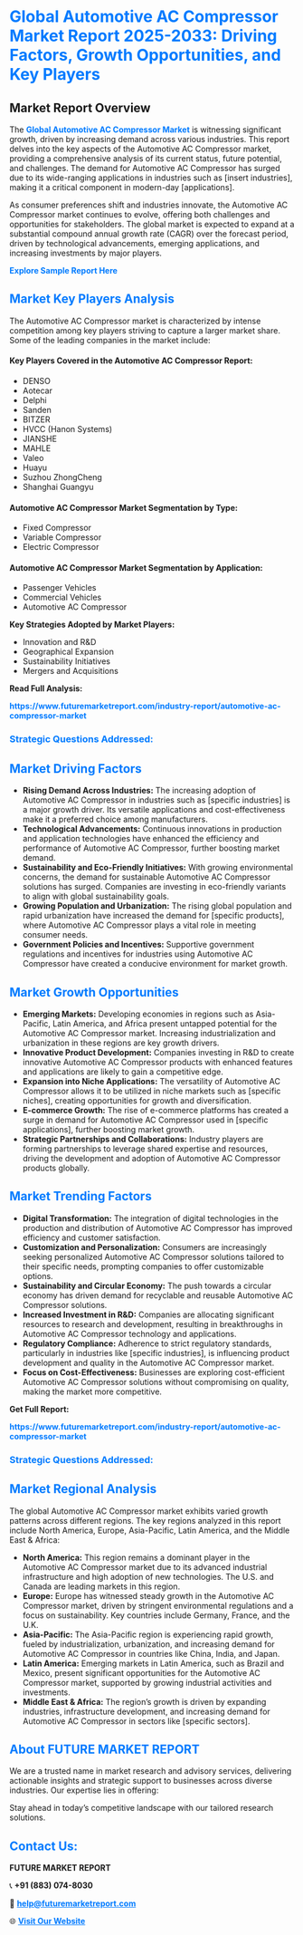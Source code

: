 <h1 style="color: #007BFF;">Global Automotive AC Compressor Market Report 2025-2033: Driving Factors, Growth Opportunities, and Key Players</h1>

<section id="overview">
<h2>Market Report Overview</h2>
<p>The <a href="https://www.futuremarketreport.com/industry-report/automotive-ac-compressor-market" style="color: #007BFF; text-decoration: none;"><strong>Global Automotive AC Compressor Market</strong></a> is witnessing significant growth, driven by increasing demand across various industries. This report delves into the key aspects of the Automotive AC Compressor market, providing a comprehensive analysis of its current status, future potential, and challenges. The demand for Automotive AC Compressor has surged due to its wide-ranging applications in industries such as [insert industries], making it a critical component in modern-day [applications].</p>
<p>As consumer preferences shift and industries innovate, the Automotive AC Compressor market continues to evolve, offering both challenges and opportunities for stakeholders. The global market is expected to expand at a substantial compound annual growth rate (CAGR) over the forecast period, driven by technological advancements, emerging applications, and increasing investments by major players.</p>
</section>

<section id="overview">
<p><a href="https://www.futuremarketreport.com/request-sample/reportId=126251" style="color: #007BFF; text-decoration: none;"><strong>Explore Sample Report Here</strong></a></p>
</section>

<section id="key-players">
<h2 style="color: #007BFF;">Market Key Players Analysis</h2>
<p>The Automotive AC Compressor market is characterized by intense competition among key players striving to capture a larger market share. Some of the leading companies in the market include:</p>
<h4>Key Players Covered in the Automotive AC Compressor Report:</h4>
<ul><li>DENSO</li><li>Aotecar</li><li>Delphi</li><li>Sanden</li><li>BITZER</li><li>HVCC (Hanon Systems)</li><li>JIANSHE</li><li>MAHLE</li><li>Valeo</li><li>Huayu</li><li>Suzhou ZhongCheng</li><li>Shanghai Guangyu</li></ul>
<h4>Automotive AC Compressor Market Segmentation by Type:</h4>
<ul><li>Fixed Compressor</li><li>Variable Compressor</li><li>Electric Compressor</li></ul>

<h4>Automotive AC Compressor Market Segmentation by Application:</h4>
<ul><li>Passenger Vehicles</li><li>Commercial Vehicles</li><li>Automotive AC Compressor</li></ul>
<p><strong>Key Strategies Adopted by Market Players:</strong></p>
<ul>
<li>Innovation and R&D</li>
<li>Geographical Expansion</li>
<li>Sustainability Initiatives</li>
<li>Mergers and Acquisitions</li>
</ul>
</section>

<section>
<p><strong>Read Full Analysis: </strong></p><a href="https://www.futuremarketreport.com/industry-report/automotive-ac-compressor-market" style="color: #007BFF; text-decoration: none;"><strong>https://www.futuremarketreport.com/industry-report/automotive-ac-compressor-market</strong></a>
<h3 style="color: #007BFF;">Strategic Questions Addressed:</h3>
</section>

<section id="driving-factors">
<h2 style="color: #007BFF;">Market Driving Factors</h2>
<ul>
<li><strong>Rising Demand Across Industries:</strong> The increasing adoption of Automotive AC Compressor in industries such as [specific industries] is a major growth driver. Its versatile applications and cost-effectiveness make it a preferred choice among manufacturers.</li>
<li><strong>Technological Advancements:</strong> Continuous innovations in production and application technologies have enhanced the efficiency and performance of Automotive AC Compressor, further boosting market demand.</li>
<li><strong>Sustainability and Eco-Friendly Initiatives:</strong> With growing environmental concerns, the demand for sustainable Automotive AC Compressor solutions has surged. Companies are investing in eco-friendly variants to align with global sustainability goals.</li>
<li><strong>Growing Population and Urbanization:</strong> The rising global population and rapid urbanization have increased the demand for [specific products], where Automotive AC Compressor plays a vital role in meeting consumer needs.</li>
<li><strong>Government Policies and Incentives:</strong> Supportive government regulations and incentives for industries using Automotive AC Compressor have created a conducive environment for market growth.</li>
</ul>
</section>

<section id="growth-opportunities">
<h2 style="color: #007BFF;">Market Growth Opportunities</h2>
<ul>
<li><strong>Emerging Markets:</strong> Developing economies in regions such as Asia-Pacific, Latin America, and Africa present untapped potential for the Automotive AC Compressor market. Increasing industrialization and urbanization in these regions are key growth drivers.</li>
<li><strong>Innovative Product Development:</strong> Companies investing in R&D to create innovative Automotive AC Compressor products with enhanced features and applications are likely to gain a competitive edge.</li>
<li><strong>Expansion into Niche Applications:</strong> The versatility of Automotive AC Compressor allows it to be utilized in niche markets such as [specific niches], creating opportunities for growth and diversification.</li>
<li><strong>E-commerce Growth:</strong> The rise of e-commerce platforms has created a surge in demand for Automotive AC Compressor used in [specific applications], further boosting market growth.</li>
<li><strong>Strategic Partnerships and Collaborations:</strong> Industry players are forming partnerships to leverage shared expertise and resources, driving the development and adoption of Automotive AC Compressor products globally.</li>
</ul>
</section>

<section id="trending-factors">
<h2 style="color: #007BFF;">Market Trending Factors</h2>
<ul>
<li><strong>Digital Transformation:</strong> The integration of digital technologies in the production and distribution of Automotive AC Compressor has improved efficiency and customer satisfaction.</li>
<li><strong>Customization and Personalization:</strong> Consumers are increasingly seeking personalized Automotive AC Compressor solutions tailored to their specific needs, prompting companies to offer customizable options.</li>
<li><strong>Sustainability and Circular Economy:</strong> The push towards a circular economy has driven demand for recyclable and reusable Automotive AC Compressor solutions.</li>
<li><strong>Increased Investment in R&D:</strong> Companies are allocating significant resources to research and development, resulting in breakthroughs in Automotive AC Compressor technology and applications.</li>
<li><strong>Regulatory Compliance:</strong> Adherence to strict regulatory standards, particularly in industries like [specific industries], is influencing product development and quality in the Automotive AC Compressor market.</li>
<li><strong>Focus on Cost-Effectiveness:</strong> Businesses are exploring cost-efficient Automotive AC Compressor solutions without compromising on quality, making the market more competitive.</li>
</ul>
</section>

<section>
<p><strong>Get Full Report: </strong></p><a href="https://www.futuremarketreport.com/industry-report/automotive-ac-compressor-market" style="color: #007BFF; text-decoration: none;"><strong>https://www.futuremarketreport.com/industry-report/automotive-ac-compressor-market</strong></a>
<h3 style="color: #007BFF;">Strategic Questions Addressed:</h3>
</section>


<section id="regional-analysis">
<h2 style="color: #007BFF;">Market Regional Analysis</h2>
<p>The global Automotive AC Compressor market exhibits varied growth patterns across different regions. The key regions analyzed in this report include North America, Europe, Asia-Pacific, Latin America, and the Middle East & Africa:</p>
<ul>
<li><strong>North America:</strong> This region remains a dominant player in the Automotive AC Compressor market due to its advanced industrial infrastructure and high adoption of new technologies. The U.S. and Canada are leading markets in this region.</li>
<li><strong>Europe:</strong> Europe has witnessed steady growth in the Automotive AC Compressor market, driven by stringent environmental regulations and a focus on sustainability. Key countries include Germany, France, and the U.K.</li>
<li><strong>Asia-Pacific:</strong> The Asia-Pacific region is experiencing rapid growth, fueled by industrialization, urbanization, and increasing demand for Automotive AC Compressor in countries like China, India, and Japan.</li>
<li><strong>Latin America:</strong> Emerging markets in Latin America, such as Brazil and Mexico, present significant opportunities for the Automotive AC Compressor market, supported by growing industrial activities and investments.</li>
<li><strong>Middle East & Africa:</strong> The region’s growth is driven by expanding industries, infrastructure development, and increasing demand for Automotive AC Compressor in sectors like [specific sectors].</li>
</ul>
</section>

<footer>
<h2 style="color: #007BFF;">About FUTURE MARKET REPORT</h2>
<p>We are a trusted name in market research and advisory services, delivering actionable insights and strategic support to businesses across diverse industries. Our expertise lies in offering:</p>

<p>Stay ahead in today’s competitive landscape with our tailored research solutions.</p>

<h2 style="color: #007BFF;">Contact Us:</h2>
<p><strong>FUTURE MARKET REPORT</strong></p>
<p>📞 <strong>+91 (883) 074-8030</strong></p>
<p>📧 <strong><a href="mailto:help@futuremarketreport.com" style="color: #007BFF;">help@futuremarketreport.com</a></strong></p>
<p>🌐 <strong><a href="https://www.futuremarketreport.com/" style="color: #007BFF;">Visit Our Website</a></strong></p>
</footer>